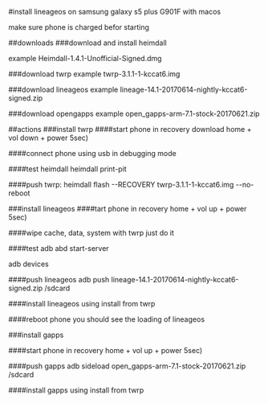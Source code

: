 #install lineageos on samsung galaxy s5 plus G901F with macos

make sure phone is charged befor starting

##downloads
###download and install heimdall

example Heimdall-1.4.1-Unofficial-Signed.dmg

###download twrp
example twrp-3.1.1-1-kccat6.img

###download lineageos
example lineage-14.1-20170614-nightly-kccat6-signed.zip

###download opengapps
example open_gapps-arm-7.1-stock-20170621.zip

##actions
###install twrp
####start phone in recovery download
home + vol down + power 5sec)

####connect phone
using usb in debugging mode

####test heimdall
heimdall print-pit


####push twrp:
heimdall flash --RECOVERY twrp-3.1.1-1-kccat6.img --no-reboot

###install lineageos
####tart phone in recovery
home + vol up + power 5sec)

####wipe cache, data, system with twrp
just do it

####test adb
abd start-server

adb devices

####push lineageos
adb push lineage-14.1-20170614-nightly-kccat6-signed.zip /sdcard

####install lineageos using install from twrp

####reboot phone
you should see the loading of lineageos

###install gapps

####start phone in recovery
home + vol up + power 5sec)

####push gapps
adb sideload open_gapps-arm-7.1-stock-20170621.zip /sdcard

####install gapps using install from twrp



 
